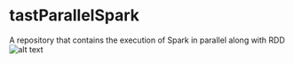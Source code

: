 # tastParallelSpark
A repository that contains the execution of Spark in parallel along with RDD
![alt text](https://github.com/muhammedozturk/tastParallelSpark/blob/master/overview_page-001.jpg)


